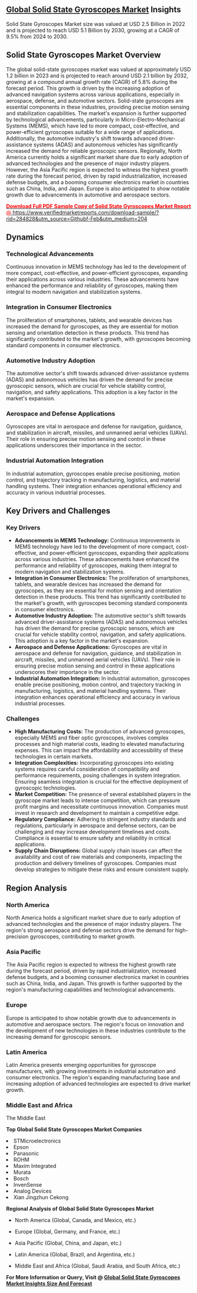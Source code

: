 <h2><a href="https://www.verifiedmarketreports.com/download-sample/?rid=284828&amp;utm_source=Githubf&amp;utm_medium=204" target="_blank">Global Solid State Gyroscopes Market</a> Insights</h2><p>Solid State Gyroscopes Market size was valued at USD 2.5 Billion in 2022 and is projected to reach USD 5.1 Billion by 2030, growing at a CAGR of 9.5% from 2024 to 2030.</p><p> <h2>Solid State Gyroscopes Market Overview</h2> <p>The global solid-state gyroscopes market was valued at approximately USD 1.2 billion in 2023 and is projected to reach around USD 2.1 billion by 2032, growing at a compound annual growth rate (CAGR) of 5.8% during the forecast period. This growth is driven by the increasing adoption of advanced navigation systems across various applications, especially in aerospace, defense, and automotive sectors. Solid-state gyroscopes are essential components in these industries, providing precise motion sensing and stabilization capabilities. The market's expansion is further supported by technological advancements, particularly in Micro-Electro-Mechanical Systems (MEMS), which have led to more compact, cost-effective, and power-efficient gyroscopes suitable for a wide range of applications. Additionally, the automotive industry's shift towards advanced driver-assistance systems (ADAS) and autonomous vehicles has significantly increased the demand for reliable gyroscopic sensors. Regionally, North America currently holds a significant market share due to early adoption of advanced technologies and the presence of major industry players. However, the Asia Pacific region is expected to witness the highest growth rate during the forecast period, driven by rapid industrialization, increased defense budgets, and a booming consumer electronics market in countries such as China, India, and Japan. Europe is also anticipated to show notable growth due to advancements in automotive and aerospace sectors. <a href="#"><p><span class=""><span style="color: #ff0000;"><strong>Download Full PDF Sample Copy of Solid State Gyroscopes Market Report</strong> @ </span><a href="https://www.verifiedmarketreports.com/download-sample/?rid=284828&amp;utm_source=Githubf-Feb&amp;utm_medium=204" target="_blank">https://www.verifiedmarketreports.com/download-sample/?rid=284828&amp;utm_source=Githubf-Feb&amp;utm_medium=204</a></span></p></a></p> <h2>Dynamics</h2> <h3>Technological Advancements</h3> <p>Continuous innovation in MEMS technology has led to the development of more compact, cost-effective, and power-efficient gyroscopes, expanding their applications across various industries. These advancements have enhanced the performance and reliability of gyroscopes, making them integral to modern navigation and stabilization systems.</p> <h3>Integration in Consumer Electronics</h3> <p>The proliferation of smartphones, tablets, and wearable devices has increased the demand for gyroscopes, as they are essential for motion sensing and orientation detection in these products. This trend has significantly contributed to the market's growth, with gyroscopes becoming standard components in consumer electronics.</p> <h3>Automotive Industry Adoption</h3> <p>The automotive sector's shift towards advanced driver-assistance systems (ADAS) and autonomous vehicles has driven the demand for precise gyroscopic sensors, which are crucial for vehicle stability control, navigation, and safety applications. This adoption is a key factor in the market's expansion.</p> <h3>Aerospace and Defense Applications</h3> <p>Gyroscopes are vital in aerospace and defense for navigation, guidance, and stabilization in aircraft, missiles, and unmanned aerial vehicles (UAVs). Their role in ensuring precise motion sensing and control in these applications underscores their importance in the sector.</p> <h3>Industrial Automation Integration</h3> <p>In industrial automation, gyroscopes enable precise positioning, motion control, and trajectory tracking in manufacturing, logistics, and material handling systems. Their integration enhances operational efficiency and accuracy in various industrial processes.</p> <h2>Key Drivers and Challenges</h2> <h3>Key Drivers</h3> <ul> <li><strong>Advancements in MEMS Technology:</strong> Continuous improvements in MEMS technology have led to the development of more compact, cost-effective, and power-efficient gyroscopes, expanding their applications across various industries. These advancements have enhanced the performance and reliability of gyroscopes, making them integral to modern navigation and stabilization systems.</li> <li><strong>Integration in Consumer Electronics:</strong> The proliferation of smartphones, tablets, and wearable devices has increased the demand for gyroscopes, as they are essential for motion sensing and orientation detection in these products. This trend has significantly contributed to the market's growth, with gyroscopes becoming standard components in consumer electronics.</li> <li><strong>Automotive Industry Adoption:</strong> The automotive sector's shift towards advanced driver-assistance systems (ADAS) and autonomous vehicles has driven the demand for precise gyroscopic sensors, which are crucial for vehicle stability control, navigation, and safety applications. This adoption is a key factor in the market's expansion.</li> <li><strong>Aerospace and Defense Applications:</strong> Gyroscopes are vital in aerospace and defense for navigation, guidance, and stabilization in aircraft, missiles, and unmanned aerial vehicles (UAVs). Their role in ensuring precise motion sensing and control in these applications underscores their importance in the sector.</li> <li><strong>Industrial Automation Integration:</strong> In industrial automation, gyroscopes enable precise positioning, motion control, and trajectory tracking in manufacturing, logistics, and material handling systems. Their integration enhances operational efficiency and accuracy in various industrial processes.</li> </ul> <h3>Challenges</h3> <ul> <li><strong>High Manufacturing Costs:</strong> The production of advanced gyroscopes, especially MEMS and fiber optic gyroscopes, involves complex processes and high material costs, leading to elevated manufacturing expenses. This can impact the affordability and accessibility of these technologies in certain markets.</li> <li><strong>Integration Complexities:</strong> Incorporating gyroscopes into existing systems requires careful consideration of compatibility and performance requirements, posing challenges in system integration. Ensuring seamless integration is crucial for the effective deployment of gyroscopic technologies.</li> <li><strong>Market Competition:</strong> The presence of several established players in the gyroscope market leads to intense competition, which can pressure profit margins and necessitate continuous innovation. Companies must invest in research and development to maintain a competitive edge.</li> <li><strong>Regulatory Compliance:</strong> Adhering to stringent industry standards and regulations, particularly in aerospace and defense sectors, can be challenging and may increase development timelines and costs. Compliance is essential to ensure safety and reliability in critical applications.</li> <li><strong>Supply Chain Disruptions:</strong> Global supply chain issues can affect the availability and cost of raw materials and components, impacting the production and delivery timelines of gyroscopes. Companies must develop strategies to mitigate these risks and ensure consistent supply.</li> </ul> <h2>Region Analysis</h2> <h3>North America</h3> <p>North America holds a significant market share due to early adoption of advanced technologies and the presence of major industry players. The region's strong aerospace and defense sectors drive the demand for high-precision gyroscopes, contributing to market growth.</p> <h3>Asia Pacific</h3> <p>The Asia Pacific region is expected to witness the highest growth rate during the forecast period, driven by rapid industrialization, increased defense budgets, and a booming consumer electronics market in countries such as China, India, and Japan. This growth is further supported by the region's manufacturing capabilities and technological advancements.</p> <h3>Europe</h3> <p>Europe is anticipated to show notable growth due to advancements in automotive and aerospace sectors. The region's focus on innovation and the development of new technologies in these industries contribute to the increasing demand for gyroscopic sensors.</p> <h3>Latin America</h3> <p>Latin America presents emerging opportunities for gyroscope manufacturers, with growing investments in industrial automation and consumer electronics. The region's expanding manufacturing base and increasing adoption of advanced technologies are expected to drive market growth.</p> <h3>Middle East and Africa</h3> <p>The Middle East</p><p><strong>Top Global Solid State Gyroscopes Market Companies</strong></p><div data-test-id=""><p><li>STMicroelectronics</li><li> Epson</li><li> Panasonic</li><li> ROHM</li><li> Maxim Integrated</li><li> Murata</li><li> Bosch</li><li> InvenSense</li><li> Analog Devices</li><li> Xian Jingzhun Cekong</li></p><div><strong>Regional Analysis of&nbsp;Global Solid State Gyroscopes Market</strong></div><ul><li dir="ltr"><p dir="ltr">North America&nbsp;(Global, Canada, and Mexico, etc.)</p></li><li dir="ltr"><p dir="ltr">Europe (Global, Germany, and France, etc.)</p></li><li dir="ltr"><p dir="ltr">Asia Pacific&nbsp;(Global, China, and Japan, etc.)</p></li><li dir="ltr"><p dir="ltr">Latin America&nbsp;(Global, Brazil, and Argentina, etc.)</p></li><li dir="ltr">Middle East and Africa&nbsp;(Global, Saudi Arabia, and South Africa, etc.)</li></ul><p><strong>For More Information or Query, Visit @&nbsp;</strong><strong><a href="https://www.verifiedmarketreports.com/product/solid-state-gyroscopes-market/?utm_source=Githubf&amp;utm_medium=204" target="_blank">Global Solid State Gyroscopes Market Insights Size And Forecast</a></strong></p></div>
